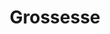 ---
title: "Grossesse"
draft: false
images: ["/images/Grossesse/pexels-bárbara-marques-10587260.jpg"]
categories : [grossesse]
---